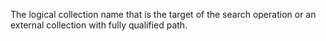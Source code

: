 The logical collection name that is the target of the search operation or an external collection
with fully qualified path.
